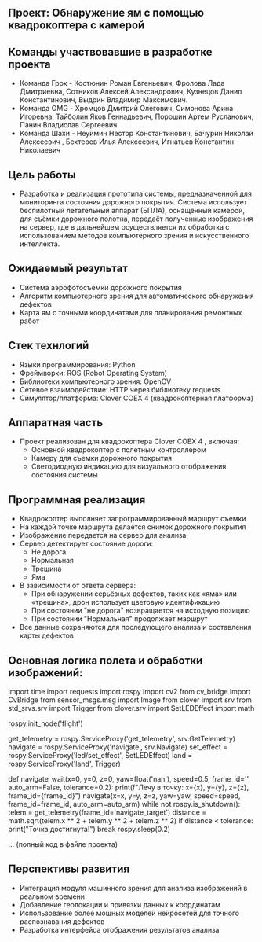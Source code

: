 ## Проект: Обнаружение ям с помощью квадрокоптера с камерой

## Команды участвовавшие в разработке проекта
- Команда Грок - Костюнин Роман Евгеньевич, Фролова Лада Дмитриевна, Сотников Алексей Александрович, Кузнецов Данил Константинович, Выдрин Владимир Максимович.
- Команда OMG - Хромцов Дмитрий Олегович, Симонова Арина Игоревна, Тайболин Яков Геннадьевич, Порошин Артем Русланович,  Панин Владислав Сергеевич.
- Команда Шахи - Неуймин Нестор Константинович,  Бачурин Николай Алексеевич , Бехтерев Илья Алексеевич, Игнатьев Константин Николаевич

## Цель работы  
- Разработка и реализация прототипа системы, предназначенной для мониторинга состояния дорожного покрытия. Система использует беспилотный летательный аппарат (БПЛА), оснащённый камерой, для съёмки дорожного полотна, передаёт полученные изображения на сервер, где в дальнейшем осуществляется их обработка с использованием методов компьютерного зрения и искусственного интеллекта.

## Ожидаемый результат  
- Система аэрофотосъемки дорожного покрытия
- Алгоритм компьютерного зрения для автоматического обнаружения дефектов
- Карта ям с точными координатами для планирования ремонтных работ

## Стек технлогий 
- Языки программирования: Python
- Фреймворки: ROS (Robot Operating System)
- Библиотеки компьютерного зрения: OpenCV 
- Сетевое взаимодействие: HTTP через библиотеку requests
- Симулятор/платформа: Clover COEX 4 (квадрокоптерная платформа)

## Аппаратная часть 
- Проект реализован для квадрокоптера Clover COEX 4 , включая:
  - Основной квадрокоптер с полетным контроллером
  - Камеру для съемки дорожного покрытия
  - Светодиодную индикацию для визуального отображения состояния системы

## Программная реализация   
- Квадрокоптер выполняет запрограммированный маршрут съемки 
- На каждой точке маршрута делается снимок дорожного покрытия
- Изображение передается на сервер для анализа
- Сервер детектирует состояние дороги:
  - Не дорога
  - Нормальная
  - Трещина
  - Яма
- В зависимости от ответа сервера:
  - При обнаружении серьёзных дефектов, таких как «яма» или «трещина», дрон использует цветовую идентификацию
  - При состоянии "не дорога" возвращается на исходную позицию
  - При состоянии "Нормальная" продолжает маршрут
- Все данные сохраняются для последующего анализа и составления карты дефектов

## Основная логика полета и обработки изображений:

import time
import requests
import rospy
import cv2
from cv_bridge import CvBridge
from sensor_msgs.msg import Image
from clover import srv
from std_srvs.srv import Trigger
from clover.srv import SetLEDEffect
import math

rospy.init_node('flight')

get_telemetry = rospy.ServiceProxy('get_telemetry', srv.GetTelemetry)
navigate = rospy.ServiceProxy('navigate', srv.Navigate)
set_effect = rospy.ServiceProxy('led/set_effect', SetLEDEffect)
land = rospy.ServiceProxy('land', Trigger)

def navigate_wait(x=0, y=0, z=0, yaw=float('nan'), speed=0.5, frame_id='', auto_arm=False, tolerance=0.2):
    print(f"Лечу в точку: x={x}, y={y}, z={z}, frame_id={frame_id}")
    navigate(x=x, y=y, z=z, yaw=yaw, speed=speed, frame_id=frame_id, auto_arm=auto_arm)
    while not rospy.is_shutdown():
        telem = get_telemetry(frame_id='navigate_target')
        distance = math.sqrt(telem.x ** 2 + telem.y ** 2 + telem.z ** 2)
        if distance < tolerance:
            print("Точка достигнута!")
            break
        rospy.sleep(0.2)

 ... (полный код в файле проекта)

## Перспективы развития  
- Интеграция модуля машинного зрения для анализа изображений в реальном времени  
- Добавление геолокации и привязки данных к координатам  
- Использование более мощных моделей нейросетей для точного распознавания дефектов  
- Разработка интерфейса отображения результатов анализа
